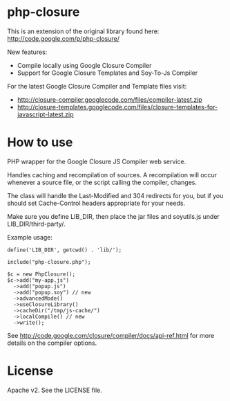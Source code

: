php-closure
======================

This is an extension of the original library found here: http://code.google.com/p/php-closure/

New features:

  * Compile locally using Google Closure Compiler
  * Support for Google Closure Templates and Soy-To-Js Compiler

For the latest Google Closure Compiler and Template files visit:

  * http://closure-compiler.googlecode.com/files/compiler-latest.zip
  * http://closure-templates.googlecode.com/files/closure-templates-for-javascript-latest.zip

How to use
======================

PHP wrapper for the Google Closure JS Compiler web service.

Handles caching and recompilation of sources.  A recompilation will occur
whenever a source file, or the script calling the compiler, changes.

The class will handle the Last-Modified and 304 redirects for you, but if
you should set Cache-Control headers appropriate for your needs.

Make sure you define LIB\_DIR, then place the jar files and soyutils.js under
LIB\_DIR/third-party/.

Example usage:

    define('LIB_DIR', getcwd() . 'lib/');

    include("php-closure.php");

    $c = new PhpClosure();
    $c->add("my-app.js")
      ->add("popup.js")
      ->add("popup.soy") // new
      ->advancedMode()
      ->useClosureLibrary()
      ->cacheDir("/tmp/js-cache/")
      ->localCompile() // new
      ->write();

See http://code.google.com/closure/compiler/docs/api-ref.html for more
details on the compiler options.

License
======================
Apache v2. See the LICENSE file.
